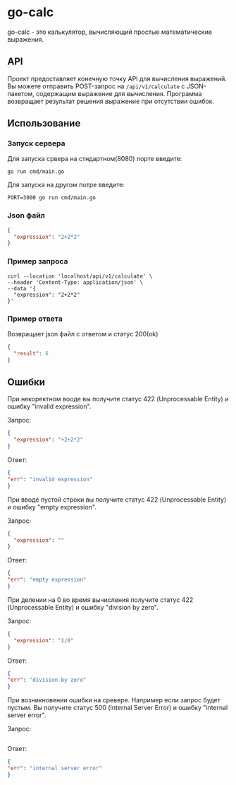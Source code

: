 # go-calc

go-calc - это калькулятор, вычисляющий простые математические выражения.

## API

Проект предоставляет конечную точку API для вычисления выражений. Вы можете отправить POST-запрос на `/api/v1/calculate` с JSON-пакетом, содержащим выражение для вычисления. Программа возвращает результат решения выражение при отсутствии ошибок.

## Использование

### Запуск сервера

Для запуска срвера на стндартном(8080) порте введите:
```
go run cmd/main.go
```
Для запуска на другом потре введите:
```
PORT=3000 go run cmd/main.go
```

### Json файл

```json
{
  "expression": "2+2*2"
}
```
### Пример запроса

```
curl --location 'localhost/api/v1/calculate' \
--header 'Content-Type: application/json' \
--data '{
  "expression": "2+2*2"
}'
```
### Пример ответа

Возвращает json файл с ответом и статус 200(ok)

```json
{
  "result": 6
}
```

## Ошибки

При некоректном вооде вы получите статус 422 (Unprocessable Entity) и ошибку "invalid expression".

Запрос:
```json
{
  "expression": "+2+2*2"
}
```

Ответ:
```json
{
"err": "invalid expression"
}
```

При вводе пустой строки вы получите статус 422 (Unprocessable Entity) и ошибку "empty expression".

Запрос:
```json
{
  "expression": ""
}
```

Ответ:
```json
{
"err": "empty expression"
}
```

При делении на 0 во время вычисления получите статус 422 (Unprocessable Entity) и ошибку "division by zero".

Запрос:
```json
{
  "expression": "1/0"
}
```

Ответ:
```json
{
"err": "division by zero"
}
```

При возникновении ошибки на сревере. Например если запрос будет пустым. Вы получите статус 500 (Internal Server Error) и ошибку "internal server error".

Запрос:
```json

```

Ответ:
```json
{
"err": "internal server error"
}
```
